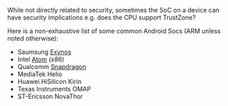 While not directly related to security, sometimes the SoC on a device can have security implications e.g. does the CPU support TrustZone?

Here is a non-exhaustive list of some common Android Socs (ARM unless noted otherwise):

- Saumsung [Exynos](https://en.wikipedia.org/wiki/Exynos)
- Intel [Atom](https://en.wikipedia.org/wiki/Atom_(system_on_chip)) _(x86)_
- Qualcomm [Snapdragon](https://en.wikipedia.org/wiki/Qualcomm_Snapdragon)
- MediaTek Helio
- Huawei HiSilicon Kirin
- Texas Instruments OMAP
- ST-Ericsson NovaThor
